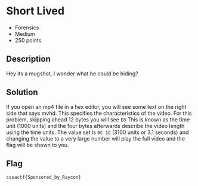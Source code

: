 # Short Lived

- Forensics
- Medium
- 250 points

## Description

Hey its a mugshot, I wonder what he could be hiding?

## Solution

If you open an mp4 file in a hex editor, you will see some text on the right side that says mvhd. This specifies the characteristics of the video. For this problem, skipping ahead 12 bytes you will see `E8` This is known as the time unit (1000 units) and the four bytes afterwards describe the video length using the time units. The value set is `0C 1C` (3100 units or 3.1 seconds) and changing the value to a very large number will play the full video and the flag will be shown to you. 

## Flag

`cssactf{Sponsored_by_Raycon}`
